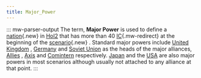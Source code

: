 ```yaml
---
title: Major_Power
---
```


::: mw-parser-output
The term, **Major Power** is used to define a
[nation](/wiki/index.php?title=Nation&action=edit&redlink=1 "Nation (page does not exist)"){.new}
in [HoI2](/wiki/HoI2 "HoI2") that has more than 40
[IC](/wiki/IC "IC"){.mw-redirect} at the beginning of the
[scenario](/wiki/index.php?title=Scenario&action=edit&redlink=1 "Scenario (page does not exist)"){.new}
. Standard major powers include [United
Kingdom](/wiki/United_Kingdom "United Kingdom") ,
[Germany](/wiki/Germany "Germany") and [Soviet
Union](/wiki/Soviet_Union "Soviet Union") as the heads of the major
alliances, [Allies](/wiki/Allies "Allies") , [Axis](/wiki/Axis "Axis")
and [Comintern](/wiki/Comintern "Comintern") respectively.
[Japan](/wiki/Japan "Japan") and the [USA](/wiki/USA "USA") are also
major powers in most scenarios although usually not attached to any
alliance at that point.
:::
